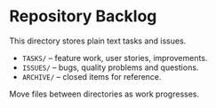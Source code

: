 # Repository Backlog

This directory stores plain text tasks and issues.

- `TASKS/` – feature work, user stories, improvements.
- `ISSUES/` – bugs, quality problems and questions.
- `ARCHIVE/` – closed items for reference.

Move files between directories as work progresses.
